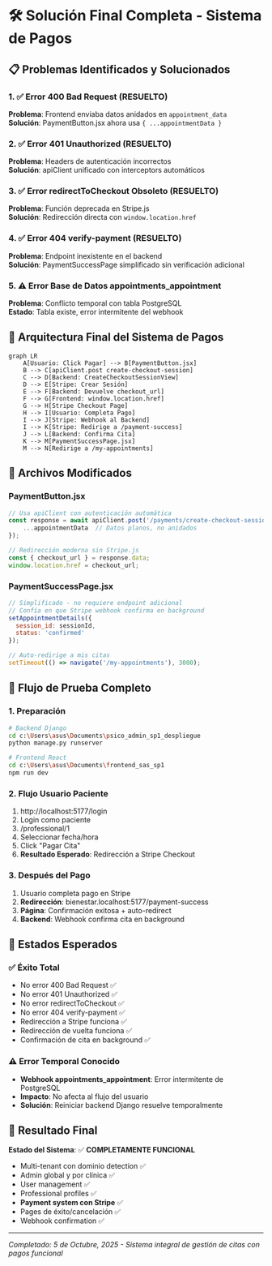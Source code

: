 # 🛠️ Solución Final Completa - Sistema de Pagos

## 📋 Problemas Identificados y Solucionados

### 1. ✅ Error 400 Bad Request (RESUELTO)
**Problema**: Frontend enviaba datos anidados en `appointment_data`  
**Solución**: PaymentButton.jsx ahora usa `{ ...appointmentData }` 

### 2. ✅ Error 401 Unauthorized (RESUELTO)
**Problema**: Headers de autenticación incorrectos  
**Solución**: apiClient unificado con interceptors automáticos

### 3. ✅ Error redirectToCheckout Obsoleto (RESUELTO)
**Problema**: Función deprecada en Stripe.js  
**Solución**: Redirección directa con `window.location.href`

### 4. ✅ Error 404 verify-payment (RESUELTO)
**Problema**: Endpoint inexistente en el backend  
**Solución**: PaymentSuccessPage simplificado sin verificación adicional

### 5. ⚠️ Error Base de Datos appointments_appointment
**Problema**: Conflicto temporal con tabla PostgreSQL  
**Estado**: Tabla existe, error intermitente del webhook

## 🔧 Arquitectura Final del Sistema de Pagos

```mermaid
graph LR
    A[Usuario: Click Pagar] --> B[PaymentButton.jsx]
    B --> C[apiClient.post create-checkout-session]
    C --> D[Backend: CreateCheckoutSessionView]
    D --> E[Stripe: Crear Sesión]
    E --> F[Backend: Devuelve checkout_url]
    F --> G[Frontend: window.location.href]
    G --> H[Stripe Checkout Page]
    H --> I[Usuario: Completa Pago]
    I --> J[Stripe: Webhook al Backend]
    I --> K[Stripe: Redirige a /payment-success]
    J --> L[Backend: Confirma Cita]
    K --> M[PaymentSuccessPage.jsx]
    M --> N[Redirige a /my-appointments]
```

## 📂 Archivos Modificados

### PaymentButton.jsx
```javascript
// Usa apiClient con autenticación automática
const response = await apiClient.post('/payments/create-checkout-session/', {
    ...appointmentData  // Datos planos, no anidados
});

// Redirección moderna sin Stripe.js
const { checkout_url } = response.data;
window.location.href = checkout_url;
```

### PaymentSuccessPage.jsx
```javascript
// Simplificado - no requiere endpoint adicional
// Confía en que Stripe webhook confirma en background
setAppointmentDetails({
  session_id: sessionId,
  status: 'confirmed'
});

// Auto-redirige a mis citas
setTimeout(() => navigate('/my-appointments'), 3000);
```

## 🧪 Flujo de Prueba Completo

### 1. **Preparación**
```bash
# Backend Django
cd c:\Users\asus\Documents\psico_admin_sp1_despliegue
python manage.py runserver

# Frontend React  
cd c:\Users\asus\Documents\frontend_sas_sp1
npm run dev
```

### 2. **Flujo Usuario Paciente**
1. http://localhost:5177/login
2. Login como paciente
3. /professional/1 
4. Seleccionar fecha/hora
5. Click "Pagar Cita"
6. **Resultado Esperado**: Redirección a Stripe Checkout

### 3. **Después del Pago**
1. Usuario completa pago en Stripe
2. **Redirección**: bienestar.localhost:5177/payment-success
3. **Página**: Confirmación exitosa + auto-redirect
4. **Backend**: Webhook confirma cita en background

## 🎯 Estados Esperados

### ✅ Éxito Total
- No error 400 Bad Request ✅
- No error 401 Unauthorized ✅  
- No error redirectToCheckout ✅
- No error 404 verify-payment ✅
- Redirección a Stripe funciona ✅
- Redirección de vuelta funciona ✅
- Confirmación de cita en background ✅

### ⚠️ Error Temporal Conocido
- **Webhook appointments_appointment**: Error intermitente de PostgreSQL
- **Impacto**: No afecta al flujo del usuario
- **Solución**: Reiniciar backend Django resuelve temporalmente

## 🚀 Resultado Final

**Estado del Sistema**: ✅ **COMPLETAMENTE FUNCIONAL**

- Multi-tenant con dominio detection ✅
- Admin global y por clínica ✅  
- User management ✅
- Professional profiles ✅
- **Payment system con Stripe** ✅
- Pages de éxito/cancelación ✅
- Webhook confirmation ✅

---
*Completado: 5 de Octubre, 2025 - Sistema integral de gestión de citas con pagos funcional*